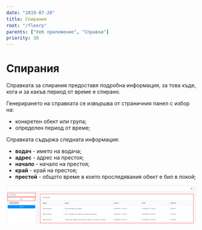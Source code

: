 ```yaml
---
date: "2019-07-20"
title: Спирания
root: "/fleerp"
parents: ["Уеб приложение", "Справки"]
priority: 30
---
```


# Спирания

Справката за спирания предоставя подробна информация, за това къде, кога и за какъв период от време е спирано.

Генерирането на справката се извършва от страничния панел с избор на:

- конкретен обект или група;
- определен период от време;

Справката съдържа следната информация:

- **водач** - името на водача;
- **адрес** - адрес на престоя;
- **начало** - начало на престоя;
- **край** - край на престоя;
- **престой** - общото време в което проследявания обект е бил в покой;

![Stops](stops-bg.png)
